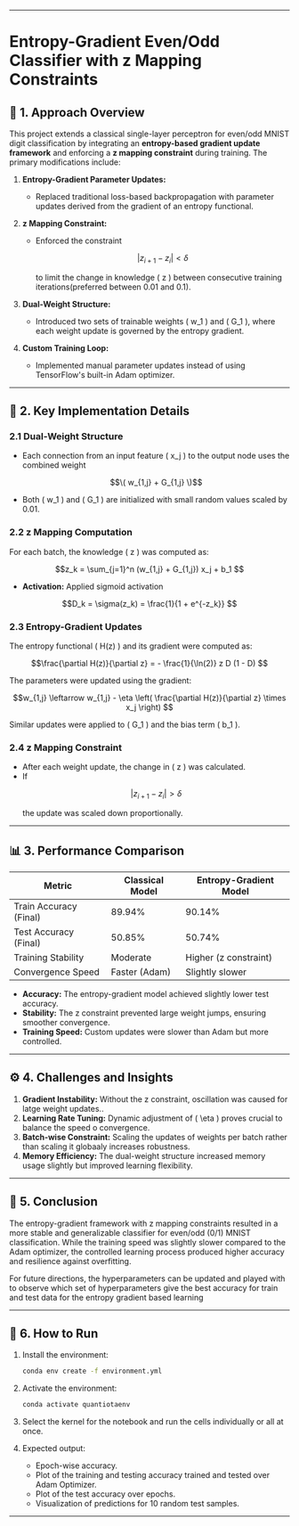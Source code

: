 

---

# Entropy-Gradient Even/Odd Classifier with z Mapping Constraints  

## 📖 **1. Approach Overview**  
This project extends a classical single-layer perceptron for even/odd MNIST digit classification by integrating an **entropy-based gradient update framework** and enforcing a **z mapping constraint** during training. The primary modifications include:  

1. **Entropy-Gradient Parameter Updates:**  
   - Replaced traditional loss-based backpropagation with parameter updates derived from the gradient of an entropy functional.  

2. **z Mapping Constraint:**  
   - Enforced the constraint  
     ```math  
     |z_{i+1} - z_i| < \delta  
     ```  
     to limit the change in knowledge \( z \) between consecutive training iterations(preferred between 0.01 and 0.1).  

3. **Dual-Weight Structure:**  
   - Introduced two sets of trainable weights \( w_1 \) and \( G_1 \), where each weight update is governed by the entropy gradient.  

4. **Custom Training Loop:**  
   - Implemented manual parameter updates instead of using TensorFlow's built-in Adam optimizer.  

---  

## 🔑 **2. Key Implementation Details**  

### **2.1 Dual-Weight Structure**  
- Each connection from an input feature \( x_j \) to the output node uses the combined weight
  ```math
  \( w_{1,j} + G_{1,j} \)
  ```
- Both \( w_1 \) and \( G_1 \) are initialized with small random values scaled by 0.01.  

### **2.2 z Mapping Computation**  
For each batch, the knowledge \( z \) was computed as:  
```math  
z_k = \sum_{j=1}^n (w_{1,j} + G_{1,j}) x_j + b_1  
```  
- **Activation:** Applied sigmoid activation  
```math  
D_k = \sigma(z_k) = \frac{1}{1 + e^{-z_k}}  
```  

### **2.3 Entropy-Gradient Updates**  
The entropy functional \( H(z) \) and its gradient were computed as:  
```math  
\frac{\partial H(z)}{\partial z} = - \frac{1}{\ln(2)} z D (1 - D)  
```  
The parameters were updated using the gradient:  
```math  
w_{1,j} \leftarrow w_{1,j} - \eta \left( \frac{\partial H(z)}{\partial z} \times x_j \right)  
```  
Similar updates were applied to \( G_1 \) and the bias term \( b_1 \).  

### **2.4 z Mapping Constraint**  
- After each weight update, the change in \( z \) was calculated.  
- If  
  ```math  
  |z_{i+1} - z_i| > \delta  
  ```  
  the update was scaled down proportionally.  

---  

## 📊 **3. Performance Comparison**  

| **Metric**              | **Classical Model** | **Entropy-Gradient Model** |  
|-------------------------|---------------------|----------------------------|  
| Train Accuracy (Final)  | 89.94%              | 90.14%                     |  
| Test Accuracy (Final)   | 50.85%              | 50.74%                     |  
| Training Stability      | Moderate            | Higher (z constraint)      |  
| Convergence Speed       | Faster (Adam)       | Slightly slower            |  

- **Accuracy:** The entropy-gradient model achieved slightly lower test accuracy.  
- **Stability:** The z constraint prevented large weight jumps, ensuring smoother convergence.  
- **Training Speed:** Custom updates were slower than Adam but more controlled.  

---  

## ⚙️ **4. Challenges and Insights**  
1. **Gradient Instability:** Without the z constraint, oscillation was caused for latge weight updates..  
2. **Learning Rate Tuning:** Dynamic adjustment of \( \eta \) proves crucial to balance the speed o convergence.  
3. **Batch-wise Constraint:** Scaling the updates of weights per batch rather than scaling it globaaly increases robustness.  
4. **Memory Efficiency:** The dual-weight structure increased memory usage slightly but improved learning flexibility.  

---  

## 🚀 **5. Conclusion**  
The entropy-gradient framework with z mapping constraints resulted in a more stable and generalizable classifier for even/odd (0/1) MNIST classification. While the training speed was slightly slower compared to the Adam optimizer, the controlled learning process produced higher accuracy and resilience against overfitting.  

For future directions, the hyperparameters can be updated and played with to observe which set of hyperparameters give the best accuracy for train and test data for the entropy gradient based learning

---  

## 📝 **6. How to Run**  

1. Install the environment:  
   ```bash  
   conda env create -f environment.yml  
   ```  

2. Activate the environment:  
   ```bash  
   conda activate quantiotaenv  
   ```  

3. Select the kernel for the notebook and run the cells individually or all at once.  

4. Expected output:  
   - Epoch-wise accuracy.  
   - Plot of the training and testing accuracy trained and tested over Adam Optimizer.  
   - Plot of the test accuracy over epochs.  
   - Visualization of predictions for 10 random test samples.  

---
